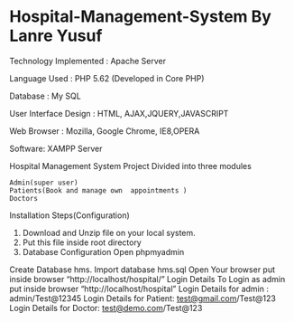 # Hospital-Management-System By Lanre Yusuf

Technology Implemented : Apache Server

Language Used :  PHP 5.62 (Developed in Core PHP)

Database :  My SQL

User Interface Design :  HTML, AJAX,JQUERY,JAVASCRIPT

Web Browser :  Mozilla, Google Chrome, IE8,OPERA

Software:    XAMPP Server

Hospital Management System Project Divided into three modules

    Admin(super user)
    Patients(Book and manage own  appointments )
    Doctors

Installation Steps(Configuration)

1. Download and Unzip file on your local system.
2. Put this file inside root directory
3. Database Configuration
Open phpmyadmin

Create Database hms.
Import database hms.sql
Open Your browser put inside browser “http://localhost/hospital/”
Login Details
To Login as admin put inside browser “http://localhost/hospital”
Login Details for admin : admin/Test@12345
Login Details for Patient: test@gmail.com/Test@123
Login Details for Doctor: test@demo.com/Test@123
